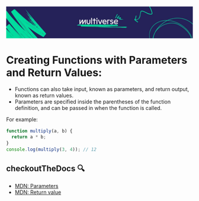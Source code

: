 ![MV Logo](/logo.jpg)
# Creating Functions with Parameters and Return Values:

- Functions can also take input, known as parameters, and return output, known as return values.
- Parameters are specified inside the parentheses of the function definition, and can be passed in when the function is called.

For example:

```js
function multiply(a, b) {
  return a * b;
}
console.log(multiply(3, 4)); // 12
```

## checkoutTheDocs 🔍
- [MDN: Parameters](https://developer.mozilla.org/en-US/docs/Glossary/Parameter)
- [MDN: Return value](https://developer.mozilla.org/en-US/docs/Glossary/Return_value)